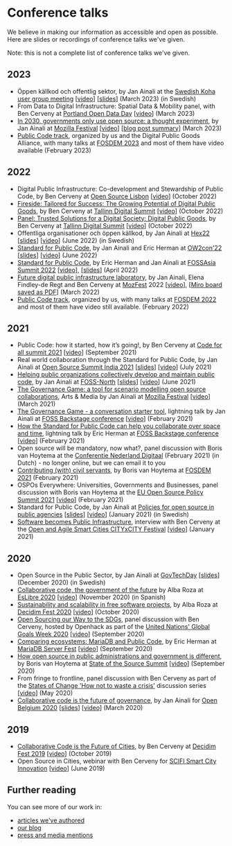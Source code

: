 # Conference talks

We believe in making our information as accessible and open as possible.
Here are slides or recordings of conference talks we've given.

Note: this is not a complete list of conference talks we've given.

## 2023

- Öppen källkod och offentlig sektor, by Jan Ainali at the [Swedish Koha user group meeting](https://koha.se/koha-i-sverige/inbjudan-till-svenska-kohanatverkets-tionde-anvandarmote-28-mars-30-mars-2023-i-vasteras-med-biblioteken-i-vastmanland/) [[video](https://www.youtube.com/watch?v=ZFiTuhtts3M)] [[slides](https://files.publiccode.net/nextcloud/index.php/s/WxHyjf6QTEpCPDF)] (March 2023) (in Swedish)
- From Data to Digital Infrastructure: Spatial Data & Mobility panel, with Ben Cerveny at [Portland Open Data Day](https://www.smartcitypdx.com/events/2023/3/24/portland-open-data-day-2023-disco-tech) [[video](https://www.youtube.com/watch?v=CItKadgLuHE)] (March 2023)
- [In 2030, governments only use open source: a thought experiment](https://schedule.mozillafestival.org/session/BRR3GV-1), by Jan Ainali at [Mozilla Festival](https://www.mozillafestival.org/en/) [[video](https://mozilla.hosted.panopto.com/Panopto/Pages/Viewer.aspx?id=2aa27874-324f-490c-ba96-afcf00ebbb2b&start=0)] [[blog post summary](https://blog.publiccode.net/news/2023/03/27/exploring-a-world-of-open-source.html)] (March 2023)
- [Public Code track](https://fosdem.org/2023/schedule/track/public_code_and_digital_public_goods/), organized by us and the Digital Public Goods Alliance, with many talks at [FOSDEM 2023](https://fosdem.org/2023/) and most of them have video available (February 2023)

## 2022

- Digital Public Infrastructure: Co-development and Stewardship of Public Code, by Ben Cerveny at [Open Source Lisbon](https://opensourcelisbon.syone.com/) [[video](https://www.youtube.com/watch?v=vrYhLVn4Ac0)] (October 2022)
- [Fireside: Tailored for Success: The Growing Potential of Digital Public Goods](https://www.digitalsummit.ee/programme/fireside-tailored-for-success-the-growing-potential-of-digital-public-goods), by Ben Cerveny at [Tallinn Digital Summit](ttps://www.digitalsummit.ee) [[video](https://youtu.be/mptmCfPWG6k?t=21011)] (October 2022)
- [Panel: Trusted Solutions for a Digital Society: Digital Public Goods](https://www.digitalsummit.ee/programme/panel-trusted-solutions-for-a-digital-society-digital-public-goods), by Ben Cerveny at [Tallinn Digital Summit](ttps://www.digitalsummit.ee) [[video](https://youtu.be/mptmCfPWG6k?t=23203)] (October 2022)
- Offentliga organisationer och öppen källkod, by Jan Ainali at [Hex22](https://hex22.notion.site/Hex22-100-000-timmars-hackande-f-r-den-omt-nksamma-staden-b7b3d8eec4c548a0a0398f1f41ab8c70) [[slides](https://files.publiccode.net/nextcloud/index.php/s/GiTn69znWmQyD6r)] [[video](https://files.publiccode.net/nextcloud/index.php/s/jsSWp3c4TySCJ3x)] (June 2022) (in Swedish)
- [Standard for Public Code](https://www.ow2con.org/view/2022/Abstract_Community_Day#08061125), by Jan Ainali and Eric Herman at [OW2con'22](https://www.ow2con.org/view/2022/) [[slides](https://files.publiccode.net/nextcloud/index.php/s/HM47a44LwGGgQJY)] [[video](https://youtu.be/u0s2pzF9BFI?t=5337)] (June 2022)
- [Standard for Public Code](https://eventyay.com/e/6b901f56/session/7645), by Eric Herman and Jan Ainali at [FOSSAsia Summit 2022](https://eventyay.com/e/6b901f56) [[video](https://www.youtube.com/watch?v=-U-sgeT_TOQ)], [[slides](https://files.publiccode.net/nextcloud/index.php/s/4Wn2wCbRbXwHdMH)] (April 2022)
- [Future digital public infrastructure laboratory](https://schedule.mozillafestival.org/session/8L9VED-1), by Jan Ainali, Elena Findley-de Regt and Ben Cerveny at [MozFest](https://www.mozillafestival.org/) 2022 [[video](https://files.publiccode.net/nextcloud/index.php/s/sZSL2HRm7755JpG)], [[Miro board saved as PDF](https://files.publiccode.net/nextcloud/index.php/s/DyEYzX3cRQCzjCz)] (March 2022)
- [Public Code track](https://fosdem.org/2022/schedule/track/public_code/), organized by us, with many talks at [FOSDEM 2022](https://fosdem.org/2022/) and most of them have video still available. (February 2022)

## 2021

- Public Code: how it started, how it’s going!, by Ben Cerveny at [Code for all summit 2021](https://codeforall.org/summit-2021/) [[video](https://www.youtube.com/watch?v=u5My3x225qc)] (September 2021)
- Real world collaboration through the Standard for Public Code, by Jan Ainali at [Open Source Summit India 2021](https://web.archive.org/web/20210630211728/https://oss2021.saintgits.org/) [[slides](https://files.publiccode.net/nextcloud/index.php/s/PkPJXwieN4kbKzL)] [[video](https://www.youtube.com/watch?v=gseddZ5IQ4M&t=14338)] (July 2021)
- [Helping public organizations collectively develop and maintain public code](https://foss-north.se/2021/speakers-and-talks.html#jainali), by Jan Ainali at [FOSS-North](https://foss-north.se/2021/index.html) [[slides](https://files.publiccode.net/nextcloud/index.php/s/6dsfQHsoYR9W7DS)] [[video](https://conf.tube/videos/watch/bab4d723-7919-48cf-83e3-044dd0155b6d)] (June 2021)
- [The Governance Game: a tool for scenario modelling open source collaborations](https://schedule.mozillafestival.org/session/ZXSPX3-1), Arts & Media by Jan Ainali at [Mozilla Festival](https://schedule.mozillafestival.org/session/ZXSPX3-1) [[video](https://www.youtube.com/watch?v=Dt0WFla4eeM)] (March 2021)
- [The Governance Game - a conversation starter tool](https://archive.foss-backstage.de/session/governance-game-conversation-starter-tool.html), lightning talk by Jan Ainali at [FOSS Backstage conference](https://foss-backstage.de/) [[video](https://www.youtube.com/watch?v=-iAusIEx-_c)] (February 2021)
- [How the Standard for Public Code can help you collaborate over space and time](https://archive.foss-backstage.de/session/how-standard-public-code-can-help-you-collaborate-over-time-and-space.html), lightning talk by Eric Herman at [FOSS Backstage conference](https://foss-backstage.de/) [[video](https://www.youtube.com/watch?v=SKl3BX9kAbY)] (February 2021)
- Open source will be mandatory, now what?, panel discussion with Boris van Hoytema at the [Conferentie Nederland Digitaal](https://www.nederlanddigitaal.nl/conferentie-nederland-digitaal) (February 2021) (in Dutch) - no longer online, but we can email it to you
- [Contributing (with) civil servants](https://fosdem.org/2021/schedule/event/community_devroom_contributing_with_civil_servants/), by Boris van Hoytema at [FOSDEM 2021](https://video.fosdem.org/2021/D.community/community_devroom_contributing_with_civil_servants.webm) (February 2021)
- OSPOs Everywhere: Universities, Governments and Businesses, panel discussion with Boris van Hoytema at the [EU Open Source Policy Summit 2021](https://openforumeurope.org/event/policy-summit-2021/) [[video](https://youtu.be/nRohU4LxO-E)] (February 2021)
- Standard for Public Code, by Jan Ainali at [Policies for open source in public agencies](https://www.goto10.se/event/policy-for-oppen-programvara-hos-myndigheter-varfor-och-hur-ar-de-formulerade/) [[slides](https://hackmd.io/@Ainali/ryFCCIgCw#/)] [[video](https://youtu.be/oxCtmQrKAls?t=3259)] (January 2021) (in Swedish)
- [Software becomes Public Infrastructure](https://www.citybycity.com/session/software-becomes-public-infrastructure), interview with Ben Cerveny at the [Open and Agile Smart Cities CITYxCITY Festival](https://www.citybycity.com) [[video](https://www.youtube.com/watch?v=WhOb1YqasSc)] (January 2021)

## 2020

- Open Source in the Public Sector, by Jan Ainali at [GovTechDay](https://web.archive.org/web/20201021073851/https://www.govtechday.se/program) [[slides](https://hackmd.io/@Ainali/H1EQUI99D#/)] (December 2020) (in Swedish)
- [Collaborative code, the government of the future](https://propuestas.eslib.re/2020/charlas/codigo-colaborativo-gobierno-futuro) by Alba Roza at [EsLibre 2020](https://eslib.re/2020/) [[video](https://youtu.be/iBi551I2E2c)] (November 2020) (in Spanish)
- [Sustainability and scalability in free software projects](https://meta.decidim.org/conferences/decidimfest2020/f/1390/meetings/1444), by Alba Roza at [Decidim Fest 2020](https://meta.decidim.org/conferences/decidimfest2020) [[video](https://youtu.be/v4rXEjJlm8Q)] (October 2020)
- [Open Sourcing our Way to the SDGs](https://www.openhack.io/events/2020/9/21/open-sourcing-our-way-to-the-sdgs), panel discussion with Ben Cerveny, hosted by Openhack as part of the [United Nations' Global Goals Week 2020](https://www.globalgoals.org/news/global-goals-week) [[video](https://youtu.be/FkeQzL5q5t4)] (September 2020)
- [Comparing ecosystems: MariaDB and Public Code](https://mariadb.org/fest2020/ecosystems/), by Eric Herman at [MariaDB Server Fest](https://mariadb.org/fest2020/) [[video](https://youtu.be/m_H4KZmAVtY)] (September 2020)
- [How open source in public administrations and government is different](https://eventyay.com/e/8fa7fd14/session/6276), by Boris van Hoytema at [State of the Source Summit](https://web.archive.org/web/20230207061906/https://opensource.org/StateOfTheSource) [[video](https://youtu.be/R7B2809l6EU)] (September 2020)
- From fringe to frontline, panel discussion with Ben Cerveny as part of the [States of Change 'How not to waste a crisis'](https://states-of-change.org/stories/how-not-to-waste-a-crisis) discussion series [[video](https://youtu.be/HcUOeuS7TlA)] (May 2020)
- [Collaborative code is the future of governance](https://2020.openbelgium.be/session/collaborative-code-future-governance), by Jan Ainali for [Open Belgium 2020](https://2020.openbelgium.be/) [[slides](https://docs.google.com/presentation/d/12WHEjs4M7Tswo2cL8kxVKC4e1WIi3nAI2ZSCQ-PG2j0/edit)] [[video](https://youtu.be/2nMv2yqyGVI)] (March 2020)

## 2019

- [Collaborative Code is the Future of Cities](https://meta.decidim.org/conferences/decidimfest19/f/1035/meetings/1303), by Ben Cerveny at [Decidim Fest 2019](https://meta.decidim.org/conferences/decidimfest19?locale=en) [[video](https://youtu.be/cnJtnZ9Cx1o)] (October 2019)
- Open Source in Cities, webinar with Ben Cerveny for [SCIFI Smart City Innovation](https://web.archive.org/web/20230127153902/https://smartcityinnovation.eu/) [[video](https://youtu.be/JYZCG9INAhs)] (June 2019)

## Further reading

You can see more of our work in:

- [articles we've authored](articles.md)
- [our blog](https://blog.publiccode.net/)
- [press and media mentions](https://about.publiccode.net/activities/value-and-impact/all-press.html)
